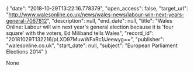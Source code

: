 {
  "date": "2018-10-29T13:22:16.778379", 
  "open_access": false, 
  "target_url": "http://www.walesonline.co.uk/news/wales-news/labour-win-next-years-general-7067812", 
  "description": null, 
  "end_date": null, 
  "title": "Wales Online: Labour will win next year's general election because it is 'four square' with the voters, Ed Miliband tells Wales", 
  "record_id": "20181029T132216/pLXD97MuwWFaRc1/Jeewyg==", 
  "publisher": "walesonline.co.uk", 
  "start_date": null, 
  "subject": "European Parliament Elections 2014"
}

None